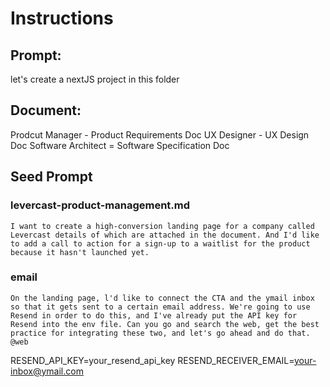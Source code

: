 # Instructions

## Prompt:
 let's create a nextJS project in this folder

## Document:
Prodcut Manager - Product Requirements Doc
UX Designer - UX Design Doc
Software Architect = Software Specification Doc

## Seed Prompt

### levercast-product-management.md
```I want to create a high-conversion landing page for a company called Levercast details of which are attached in the document. And I'd like to add a call to action for a sign-up to a waitlist for the product because it hasn't launched yet.```

### email
```
On the landing page, l'd like to connect the CTA and the ymail inbox so that it gets sent to a certain email address. We're going to use Resend in order to do this, and I've already put the API key for Resend into the env file. Can you go and search the web, get the best practice for integrating these two, and let's go ahead and do that. @web
```

RESEND_API_KEY=your_resend_api_key
RESEND_RECEIVER_EMAIL=your-inbox@ymail.com
